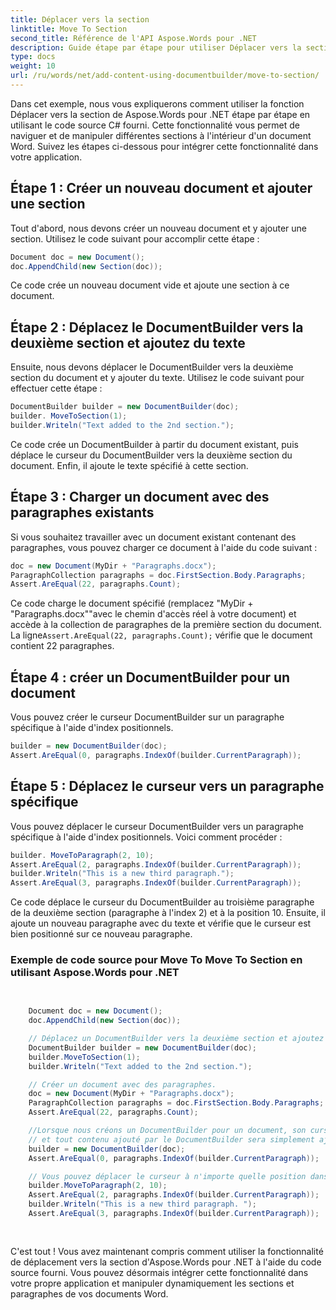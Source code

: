 ```yaml
---
title: Déplacer vers la section
linktitle: Move To Section
second_title: Référence de l'API Aspose.Words pour .NET
description: Guide étape par étape pour utiliser Déplacer vers la section dans Aspose.Words pour .NET manipuler des sections et des paragraphes dans des documents Word.
type: docs
weight: 10
url: /ru/words/net/add-content-using-documentbuilder/move-to-section/
---
```


Dans cet exemple, nous vous expliquerons comment utiliser la fonction Déplacer vers la section de Aspose.Words pour .NET étape par étape en utilisant le code source C# fourni. Cette fonctionnalité vous permet de naviguer et de manipuler différentes sections à l'intérieur d'un document Word. Suivez les étapes ci-dessous pour intégrer cette fonctionnalité dans votre application.

## Étape 1 : Créer un nouveau document et ajouter une section

Tout d'abord, nous devons créer un nouveau document et y ajouter une section. Utilisez le code suivant pour accomplir cette étape :

```csharp
Document doc = new Document();
doc.AppendChild(new Section(doc));
```

Ce code crée un nouveau document vide et ajoute une section à ce document.

## Étape 2 : Déplacez le DocumentBuilder vers la deuxième section et ajoutez du texte

Ensuite, nous devons déplacer le DocumentBuilder vers la deuxième section du document et y ajouter du texte. Utilisez le code suivant pour effectuer cette étape :

```csharp
DocumentBuilder builder = new DocumentBuilder(doc);
builder. MoveToSection(1);
builder.Writeln("Text added to the 2nd section.");
```

Ce code crée un DocumentBuilder à partir du document existant, puis déplace le curseur du DocumentBuilder vers la deuxième section du document. Enfin, il ajoute le texte spécifié à cette section.

## Étape 3 : Charger un document avec des paragraphes existants

Si vous souhaitez travailler avec un document existant contenant des paragraphes, vous pouvez charger ce document à l'aide du code suivant :

```csharp
doc = new Document(MyDir + "Paragraphs.docx");
ParagraphCollection paragraphs = doc.FirstSection.Body.Paragraphs;
Assert.AreEqual(22, paragraphs.Count);
```

Ce code charge le document spécifié (remplacez "MyDir + "Paragraphs.docx""avec le chemin d'accès réel à votre document) et accède à la collection de paragraphes de la première section du document. La ligne`Assert.AreEqual(22, paragraphs.Count);` vérifie que le document contient 22 paragraphes.

## Étape 4 : créer un DocumentBuilder pour un document

Vous pouvez créer le curseur DocumentBuilder sur un paragraphe spécifique à l'aide d'index positionnels.

```csharp
builder = new DocumentBuilder(doc);
Assert.AreEqual(0, paragraphs.IndexOf(builder.CurrentParagraph));
```

## Étape 5 : Déplacez le curseur vers un paragraphe spécifique


Vous pouvez déplacer le curseur DocumentBuilder vers un paragraphe spécifique à l'aide d'index positionnels. Voici comment procéder :

```csharp
builder. MoveToParagraph(2, 10);
Assert.AreEqual(2, paragraphs.IndexOf(builder.CurrentParagraph));
builder.Writeln("This is a new third paragraph.");
Assert.AreEqual(3, paragraphs.IndexOf(builder.CurrentParagraph));
```

Ce code déplace le curseur du DocumentBuilder au troisième paragraphe de la deuxième section (paragraphe à l'index 2) et à la position 10. Ensuite, il ajoute un nouveau paragraphe avec du texte et vérifie que le curseur est bien positionné sur ce nouveau paragraphe.

### Exemple de code source pour Move To Move To Section en utilisant Aspose.Words pour .NET

```csharp

	
	Document doc = new Document();
	doc.AppendChild(new Section(doc));

	// Déplacez un DocumentBuilder vers la deuxième section et ajoutez du texte.
	DocumentBuilder builder = new DocumentBuilder(doc);
	builder.MoveToSection(1);
	builder.Writeln("Text added to the 2nd section.");

	// Créer un document avec des paragraphes.
	doc = new Document(MyDir + "Paragraphs.docx");
	ParagraphCollection paragraphs = doc.FirstSection.Body.Paragraphs;
	Assert.AreEqual(22, paragraphs.Count);

	//Lorsque nous créons un DocumentBuilder pour un document, son curseur est au tout début du document par défaut,
	// et tout contenu ajouté par le DocumentBuilder sera simplement ajouté au document.
	builder = new DocumentBuilder(doc);
	Assert.AreEqual(0, paragraphs.IndexOf(builder.CurrentParagraph));

	// Vous pouvez déplacer le curseur à n'importe quelle position dans un paragraphe.
	builder.MoveToParagraph(2, 10);
	Assert.AreEqual(2, paragraphs.IndexOf(builder.CurrentParagraph));
	builder.Writeln("This is a new third paragraph. ");
	Assert.AreEqual(3, paragraphs.IndexOf(builder.CurrentParagraph));
	
        
```

C'est tout ! Vous avez maintenant compris comment utiliser la fonctionnalité de déplacement vers la section d'Aspose.Words pour .NET à l'aide du code source fourni. Vous pouvez désormais intégrer cette fonctionnalité dans votre propre application et manipuler dynamiquement les sections et paragraphes de vos documents Word.


